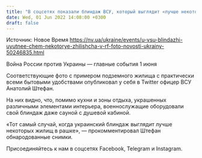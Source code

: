 ```yaml
---
title: "В соцсетях показали блиндаж ВСУ, который выглядит «лучше некоторых жилищ в РФ» — фото"
date: Wed, 01 Jun 2022 14:08:00 +0300
draft: false
---
```

Источник: Новое Время https://nv.ua/ukraine/events/u-vsu-blindazhi-uyutnee-chem-nekotorye-zhilishcha-v-rf-foto-novosti-ukrainy-50246835.html


Война России против Украины — главные события 1 июня

Соответствующие фото с примером подземного жилища с практически всеми бытовыми удобствами опубликовал у себя в Twitter офицер ВСУ Анатолий Штефан.

На них видно, что, помимо кухни и зоны отдыха, украшенных различными элементами интерьера, военнослужащие оборудовали свой блиндаж даже сауной с душевой кабиной.

«Тот самый случай, когда украинский блиндаж выглядит лучше некоторых жилищ в рашке», — прокомментировал Штефан обнародованные снимки.

Присоединяйтесь к нам в соцсетях Facebook, Telegram и Instagram.
